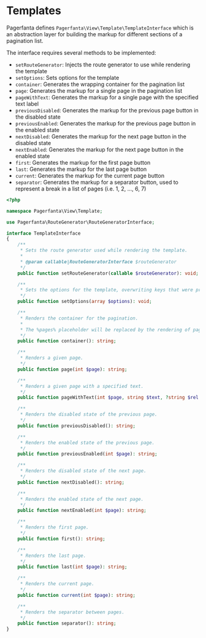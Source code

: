 # Templates

Pagerfanta defines `Pagerfanta\View\Template\TemplateInterface` which is an abstraction layer for building the markup for different sections of a pagination list.

The interface requires several methods to be implemented:

- `setRouteGenerator`: Injects the route generator to use while rendering the template
- `setOptions`: Sets options for the template
- `container`: Generates the wrapping container for the pagination list
- `page`: Generates the markup for a single page in the pagination list 
- `pageWithText`: Generates the markup for a single page with the specified text label 
- `previousDisabled`: Generates the markup for the previous page button in the disabled state 
- `previousEnabled`: Generates the markup for the previous page button in the enabled state 
- `nextDisabled`: Generates the markup for the next page button in the disabled state 
- `nextEnabled`: Generates the markup for the next page button in the enabled state 
- `first`: Generates the markup for the first page button 
- `last`: Generates the markup for the last page button 
- `current`: Generates the markup for the current page button 
- `separator`: Generates the markup for a separator button, used to represent a break in a list of pages (i.e. 1, 2, ..., 6, 7) 

```php
<?php

namespace Pagerfanta\View\Template;

use Pagerfanta\RouteGenerator\RouteGeneratorInterface;

interface TemplateInterface
{
    /**
     * Sets the route generator used while rendering the template.
     *
     * @param callable|RouteGeneratorInterface $routeGenerator
     */
    public function setRouteGenerator(callable $routeGenerator): void;

    /**
     * Sets the options for the template, overwriting keys that were previously set.
     */
    public function setOptions(array $options): void;

    /**
     * Renders the container for the pagination.
     *
     * The %pages% placeholder will be replaced by the rendering of pages.
     */
    public function container(): string;

    /**
     * Renders a given page.
     */
    public function page(int $page): string;

    /**
     * Renders a given page with a specified text.
     */
    public function pageWithText(int $page, string $text, ?string $rel = null): string;

    /**
     * Renders the disabled state of the previous page.
     */
    public function previousDisabled(): string;

    /**
     * Renders the enabled state of the previous page.
     */
    public function previousEnabled(int $page): string;

    /**
     * Renders the disabled state of the next page.
     */
    public function nextDisabled(): string;

    /**
     * Renders the enabled state of the next page.
     */
    public function nextEnabled(int $page): string;

    /**
     * Renders the first page.
     */
    public function first(): string;

    /**
     * Renders the last page.
     */
    public function last(int $page): string;

    /**
     * Renders the current page.
     */
    public function current(int $page): string;

    /**
     * Renders the separator between pages.
     */
    public function separator(): string;
}
```
